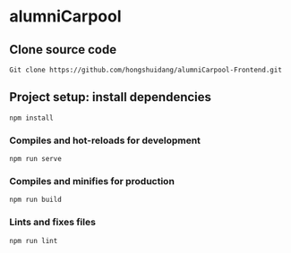 # alumniCarpool

## Clone source code
```
Git clone https://github.com/hongshuidang/alumniCarpool-Frontend.git
```

## Project setup: install dependencies
```
npm install
```

### Compiles and hot-reloads for development
```
npm run serve
```

### Compiles and minifies for production
```
npm run build
```

### Lints and fixes files
```
npm run lint
```
